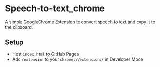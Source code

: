 # Speech-to-text_chrome
A simple GoogleChrome Extension to convert speech to text and copy it to the clipboard.

## Setup

- Host `index.html` to GitHub Pages
- Add `/extension` to your `chrome://extensions/` in Developer Mode
